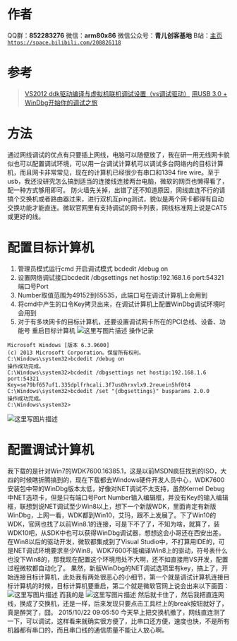 ﻿# 作者
QQ群：**852283276**
微信：**arm80x86**
微信公众号：**青儿创客基地**
B站：[主页 `https://space.bilibili.com/208826118`](https://space.bilibili.com/208826118)

# 参考
> [VS2012 ddk驱动编译与虚拟机联机调试设置（vs调试驱动）](https://blog.csdn.net/mao0514/article/details/90603510)
> [用USB 3.0 + WinDbg开始你的调试之旅](https://mp.weixin.qq.com/s/rN_N2ie4mVU00zcSiGMQxg)

# 方法
通过网线调试的优点有只要插上网线，电脑可以随便放了，我在研一用无线网卡貌似也可以配置调试环境，可以用一台调试计算机可以调试多台网络内的目标计算机，而且网卡非常常见，现在的计算机已经很少有串口和1394 fire wire。至于usb，我还没研究怎么搞到适当的连接线连接两台电脑，微软的网页也懒得看了，配一种方式够用即可。
防火墙先关掉，出错了还不知道原因，网线直连不行的请搞个交换机或者路由器过来，进行双机互ping测试，貌似是两个网卡都得有自动交换功能才能直连。微软官网里有支持调试的网卡列表，网线标准网上说是CAT5或更好的线。

# 配置目标计算机

 1. 管理员模式运行cmd 开启调试模式 bcdedit /debug on 
 2. 设置网络调试接口bcdedit /dbgsettings net    hostip:192.168.1.6 port:54321 端口号Port   
 3. Number取值范围为49152到65535，此端口号在调试计算机上会用到   
 4. 将cmd中产生的口令Key拷贝出来，在调试计算机上配置WinDbg调试环境时会用到   
 5. 对于有多块网卡的目标计算机，还要设置调试网卡所在的PCI总线、设备、功能号 重启目标计算机
![这里写图片描述](https://img-blog.csdn.net/20180528103808487?watermark/2/text/aHR0cHM6Ly9ibG9nLmNzZG4ubmV0L1podV9aaHVfMjAwOQ==/font/5a6L5L2T/fontsize/400/fill/I0JBQkFCMA==/dissolve/70)
操作记录
```shell
Microsoft Windows [版本 6.3.9600]
(c) 2013 Microsoft Corporation。保留所有权利。
C:\Windows\system32>bcdedit /debug on
操作成功完成。
C:\Windows\system32>bcdedit /dbgsettings net hostip:192.168.1.6 port:54321
Key=se79bf657uf1.335dplfrhcali.3f7us0hrxvlx9.2reuein5hf0t4
C:\Windows\system32>bcdedit /set "{dbgsettings}" busparams 2.0.0
操作成功完成。
C:\Windows\system32>
```
![这里写图片描述](https://img-blog.csdn.net/20180528103901891?watermark/2/text/aHR0cHM6Ly9ibG9nLmNzZG4ubmV0L1podV9aaHVfMjAwOQ==/font/5a6L5L2T/fontsize/400/fill/I0JBQkFCMA==/dissolve/70)

# 配置调试计算机
我下载的是针对Win7的WDK7600.16385.1，这是以前MSDN疯狂找到的ISO，大四的时候瞎折腾搞到的，现在下载都去Windows硬件开发人员中心，WDK7600安装包中带的WinDbg版本太低，好像对NET调试不太支持，虽然Kernel Debug中NET选项卡，但是只有端口号Port Number输入编辑框，并没有Key的输入编辑框，联想到说NET调试至少Win8以上，想下一个新版WDK，里面肯定有新版WinDbg，上网一看，WDK都到Win10，艾玛，跟不上发展了。下了Win10的WDK，官网也找了以前Win8.1的连接，可是下不了了，不知为啥，就算了，装WDK10吧，从SDK中也可以获得WinDbg调试器，想想这会小哥还在西安出差。
在Win8以后的驱动开发，微软都集成到了Visual Studio中，不打算用IDE的，可是NET调试环境要求至少Win8，WDK7600不能编译Win8上的驱动，符号表什么也没下Win8的，那我现在配置这个环境用处不大啊，还不如直接用VS开发，配置过程微软都自动化了。
果然，新版WinDbg的NET调试选项里有key，搞上了，开始连接目标计算机，此处我有两处很恶心的小细节，第一个就是调试计算机连接目标计算机的时候，目标计算机要重启，第二个就是微软官网上说会出来以下画面：
![这里写图片描述](https://img-blog.csdn.net/20180528104225955?watermark/2/text/aHR0cHM6Ly9ibG9nLmNzZG4ubmV0L1podV9aaHVfMjAwOQ==/font/5a6L5L2T/fontsize/400/fill/I0JBQkFCMA==/dissolve/70)
而我的是
![这里写图片描述](https://img-blog.csdn.net/20180528104247430?watermark/2/text/aHR0cHM6Ly9ibG9nLmNzZG4ubmV0L1podV9aaHVfMjAwOQ==/font/5a6L5L2T/fontsize/400/fill/I0JBQkFCMA==/dissolve/70)
然后就卡住了，然后我把直连网线，换成了交换机，还是一样，后来发现只要点击工具栏上的break按钮就好了，真是醉哭了，囧。
2015/10/22 09:05:50 今天早上把交换机撤了，网线直连测了一下，可以调试，这样看来就确实很方便了，比串口还方便，速度也快，不是所有机器都有串口的，而且串口线的通信质量不能让人放心啊。



